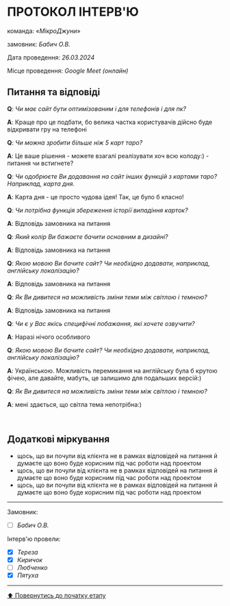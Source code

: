 # ПРОТОКОЛ ІНТЕРВ'Ю

команда: «*МікроДжуни*»

замовник:  *Бабич О.В.*

Дата проведення: *26.03.2024*

Місце проведення: *Google Meet (онлайн)*

## Питання та відповіді

**Q**: *Чи має сайт бути оптимізованим і для телефонів і для пк?*

**A**: Краще про це подбати, бо велика частка користувачів дійсно буде відкривати гру на телефоні

**Q**: *Чи можна зробити більше ніж 5 карт таро?*

**A**: Це ваше рішення - можете взагалі реалізувати хоч всю колоду:) - питання чи встигнете?

**Q**: *Чи одобрюєте Ви додавання на сайт інших функцій з картами таро? Наприклад, карта дня.*

**A**: Карта дня - це просто чудова ідея! Так, це було б класно!

**Q**: *Чи потрібна функція збереження історії випадіння карток?*

**A**: Відповідь замовника на питання 

**Q**: *Який колір Ви бажаєте бачити основним в дизайні?*

**A**: Відповідь замовника на питання 

**Q**: *Якою мовою Ви бачите сайт? Чи необхідно додавати, наприклад, англійську локалізацію?*

**A**: Відповідь замовника на питання

**Q**: *Як Ви дивитеся на можливість зміни теми між світлою і темною?*

**A**: Відповідь замовника на питання

**Q**: *Чи є у Вас якісь специфічні побажання, які хочете озвучити?*

**A**: Наразі нічого особливого 

**Q**: *Якою мовою Ви бачите сайт? Чи необхідно додавати, наприклад, англійську локалізацію?*

**A**: Українською. Можливість перемикання на англійську була б крутою фічею, але давайте, мабуть, це залишимо для подальших версій:)

**Q**: *Як Ви дивитеся на можливість зміни теми між світлою і темною?*

**A**: мені здається, що світла тема непотрібна:)

<br>

## Додаткові міркування
* щось, що ви почули від клієнта не в рамках відповідей на питання й думаєте що воно буде корисним під час роботи над проектом
* щось, що ви почули від клієнта не в рамках відповідей на питання й думаєте що воно буде корисним під час роботи над проектом
* щось, що ви почули від клієнта не в рамках відповідей на питання й думаєте що воно буде корисним під час роботи над проектом

---
Замовник: 		
- [ ] *Бабич О.В.*

Інтерв'ю провели:			

- [x] *Тереза*
- [x] *Киричок*
- [ ] *Любченко*
- [x] *Пятуха*

---
[:arrow_up: Повернутись до початку етапу](/docs/1.Envisioning/README.md)
